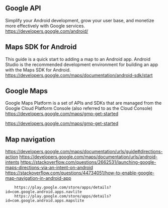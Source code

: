 ## Google API
Simplify your Android development, grow your user base, and monetize more effectively with Google services.
https://developers.google.com/android/

## Maps SDK for Android
This guide is a quick start to adding a map to an Android app. Android Studio is the recommended development environment for building an app with the Maps SDK for Android.
https://developers.google.com/maps/documentation/android-sdk/start

## Google Maps
Google Maps Platform is a set of APIs and SDKs that are managed from the Google Cloud Platform Console (also referred to as the Cloud Console)
https://developers.google.com/maps/gmp-get-started

https://developers.google.com/maps/gmp-get-started


## Map navigation
https://developers.google.com/maps/documentation/urls/guide#directions-action
https://developers.google.com/maps/documentation/urls/android-intents
https://stackoverflow.com/questions/2662531/launching-google-maps-directions-via-an-intent-on-android
https://stackoverflow.com/questions/44734051/how-to-enable-google-map-navigation-in-android-app
		
		https://play.google.com/store/apps/details?id=com.google.android.apps.navlite
		https://play.google.com/store/apps/details?id=com.google.android.apps.mapslite
